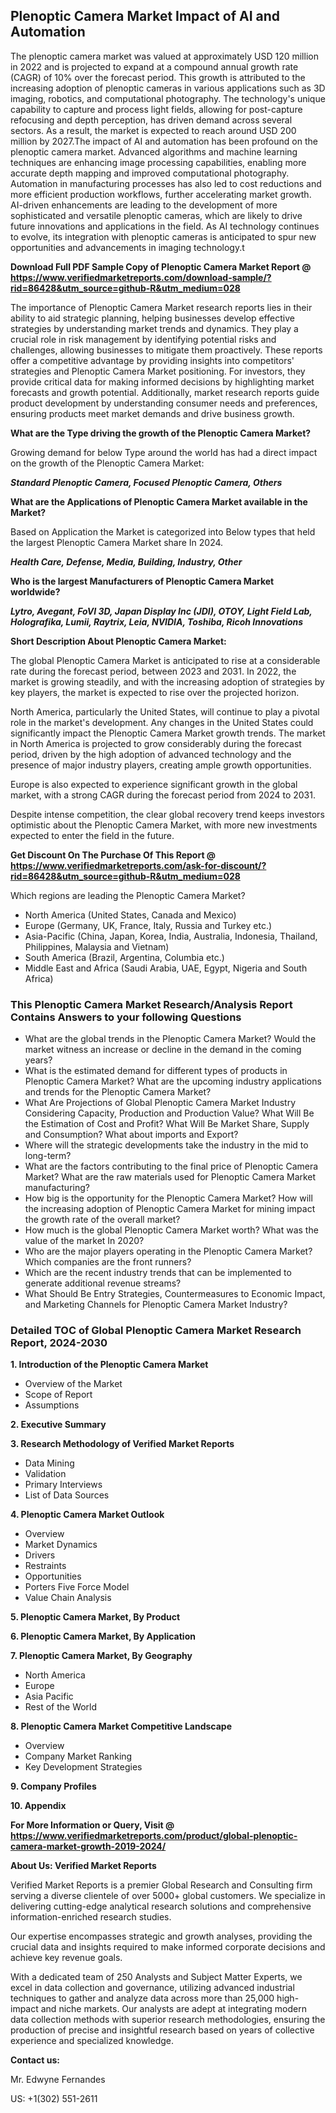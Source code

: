 <h2>Plenoptic Camera Market Impact of AI and Automation</h2>The plenoptic camera market was valued at approximately USD 120 million in 2022 and is projected to expand at a compound annual growth rate (CAGR) of 10% over the forecast period. This growth is attributed to the increasing adoption of plenoptic cameras in various applications such as 3D imaging, robotics, and computational photography. The technology's unique capability to capture and process light fields, allowing for post-capture refocusing and depth perception, has driven demand across several sectors. As a result, the market is expected to reach around USD 200 million by 2027.The impact of AI and automation has been profound on the plenoptic camera market. Advanced algorithms and machine learning techniques are enhancing image processing capabilities, enabling more accurate depth mapping and improved computational photography. Automation in manufacturing processes has also led to cost reductions and more efficient production workflows, further accelerating market growth. AI-driven enhancements are leading to the development of more sophisticated and versatile plenoptic cameras, which are likely to drive future innovations and applications in the field. As AI technology continues to evolve, its integration with plenoptic cameras is anticipated to spur new opportunities and advancements in imaging technology.t</p><p id="" class=""><strong>Download Full PDF Sample Copy of Plenoptic Camera Market Report @ <a href="https://www.verifiedmarketreports.com/download-sample/?rid=86428&utm_source=github-R&utm_medium=028" target="_blank">https://www.verifiedmarketreports.com/download-sample/?rid=86428&utm_source=github-R&utm_medium=028</a></strong></p><p>The importance of&nbsp;Plenoptic Camera Market research reports lies in their ability to aid strategic planning, helping businesses develop effective strategies by understanding market trends and dynamics. They play a crucial role in risk management by identifying potential risks and challenges, allowing businesses to mitigate them proactively. These reports offer a competitive advantage by providing insights into competitors' strategies and Plenoptic Camera Market positioning. For investors, they provide critical data for making informed decisions by highlighting market forecasts and growth potential. Additionally, market research reports guide product development by understanding consumer needs and preferences, ensuring products meet market demands and drive business growth.</p><p><strong>What are the&nbsp;Type driving the growth of the Plenoptic Camera Market?</strong></p><p id="" class="">Growing demand for below Type around the world has had a direct impact on the growth of the Plenoptic Camera Market:</p><em><strong>Standard Plenoptic Camera, Focused Plenoptic Camera, Others</strong></em></p><strong>What are the&nbsp;Applications&nbsp;of Plenoptic Camera Market available in the Market?</strong></p><p id="" class="">Based on Application the Market is categorized into Below types that held the largest Plenoptic Camera Market share In 2024.</p><em><strong>Health Care, Defense, Media, Building, Industry, Other</strong></em></p><strong>Who is the largest Manufacturers of Plenoptic Camera Market worldwide?</strong></p><p><em><strong>Lytro, Avegant, FoVI 3D, Japan Display Inc (JDI), OTOY, Light Field Lab, Holografika, Lumii, Raytrix, Leia, NVIDIA, Toshiba, Ricoh Innovations</strong></em></p><p id="" class=""><strong>Short Description About Plenoptic Camera Market:</strong></p><p>The global Plenoptic Camera Market is anticipated to rise at a considerable rate during the forecast period, between 2023 and 2031. In 2022, the market is growing steadily, and with the increasing adoption of strategies by key players, the market is expected to rise over the projected horizon.</p><p>North America, particularly the United States, will continue to play a pivotal role in the market's development. Any changes in the United States could significantly impact the Plenoptic Camera Market growth trends. The market in North America is projected to grow considerably during the forecast period, driven by the high adoption of advanced technology and the presence of major industry players, creating ample growth opportunities.</p><p>Europe is also expected to experience significant growth in the global market, with a strong CAGR during the forecast period from 2024 to 2031.</p><p>Despite intense competition, the clear global recovery trend keeps investors optimistic about the Plenoptic Camera Market, with more new investments expected to enter the field in the future.</p><p id="" class=""><strong>Get Discount On The Purchase Of This Report @ <a href="https://www.verifiedmarketreports.com/ask-for-discount/?rid=86428&utm_source=github-R&utm_medium=028" target="_blank">https://www.verifiedmarketreports.com/ask-for-discount/?rid=86428&utm_source=github-R&utm_medium=028</a></strong></p>Which regions are leading the Plenoptic Camera Market?</p><ul><li>North America (United States, Canada and Mexico)</li><li>Europe (Germany, UK, France, Italy, Russia and Turkey etc.)</li><li>Asia-Pacific (China, Japan, Korea, India, Australia, Indonesia, Thailand, Philippines, Malaysia and Vietnam)</li><li>South America (Brazil, Argentina, Columbia etc.)</li><li>Middle East and Africa (Saudi Arabia, UAE, Egypt, Nigeria and South Africa)</li></ul><h3 id="" class="">This Plenoptic Camera Market Research/Analysis Report Contains Answers to your following Questions</h3><ul><li>What are the global trends in the Plenoptic Camera Market? Would the market witness an increase or decline in the demand in the coming years?</li><li>What is the estimated demand for different types of products in Plenoptic Camera Market? What are the upcoming industry applications and trends for the Plenoptic Camera Market?</li><li>What Are Projections of Global Plenoptic Camera Market Industry Considering Capacity, Production and Production Value? What Will Be the Estimation of Cost and Profit? What Will Be Market Share, Supply and Consumption? What about imports and Export?</li><li>Where will the strategic developments take the industry in the mid to long-term?</li><li>What are the factors contributing to the final price of Plenoptic Camera Market? What are the raw materials used for Plenoptic Camera Market manufacturing?</li><li>How big is the opportunity for the Plenoptic Camera Market? How will the increasing adoption of Plenoptic Camera Market for mining impact the growth rate of the overall market?</li><li>How much is the global Plenoptic Camera Market worth? What was the value of the market In 2020?</li><li>Who are the major players operating in the Plenoptic Camera Market? Which companies are the front runners?</li><li>Which are the recent industry trends that can be implemented to generate additional revenue streams?</li><li>What Should Be Entry Strategies, Countermeasures to Economic Impact, and Marketing Channels for Plenoptic Camera Market Industry?</li></ul><h3 id="" class="">Detailed TOC of Global Plenoptic Camera Market Research Report, 2024-2030</h3><p id="" class=""><strong>1. Introduction of the Plenoptic Camera Market</strong></p><ul><li>Overview of the Market</li><li>Scope of Report</li><li>Assumptions</li></ul><p id="" class=""><strong>2. Executive Summary</strong></p><p id="" class=""><strong>3. Research Methodology of Verified Market Reports</strong></p><ul><li>Data Mining</li><li>Validation</li><li>Primary Interviews</li><li>List of Data Sources</li></ul><p id="" class=""><strong>4. Plenoptic Camera Market Outlook</strong></p><ul><li>Overview</li><li>Market Dynamics</li><li>Drivers</li><li>Restraints</li><li>Opportunities</li><li>Porters Five Force Model</li><li>Value Chain Analysis</li></ul><p id="" class=""><strong>5. Plenoptic Camera Market, By Product</strong></p><p id="" class=""><strong>6. Plenoptic Camera Market, By Application</strong></p><p id="" class=""><strong>7. Plenoptic Camera Market, By Geography</strong></p><ul><li>North America</li><li>Europe</li><li>Asia Pacific</li><li>Rest of the World</li></ul><p id="" class=""><strong>8. Plenoptic Camera Market Competitive Landscape</strong></p><ul><li>Overview</li><li>Company Market Ranking</li><li>Key Development Strategies</li></ul><p id="" class=""><strong>9. Company Profiles</strong></p><p id="" class=""><strong>10. Appendix</strong></p><p id="" class=""><strong>For More Information or Query, Visit @ <a href="https://www.verifiedmarketreports.com/product/global-plenoptic-camera-market-growth-2019-2024/" target="_blank">https://www.verifiedmarketreports.com/product/global-plenoptic-camera-market-growth-2019-2024/</a></strong></p><p id="" class=""><strong>About Us: Verified Market Reports</strong></p><p id="" class="">Verified Market Reports is a premier Global Research and Consulting firm serving a diverse clientele of over 5000+ global customers. We specialize in delivering cutting-edge analytical research solutions and comprehensive information-enriched research studies.</p><p id="" class="">Our expertise encompasses strategic and growth analyses, providing the crucial data and insights required to make informed corporate decisions and achieve key revenue goals.</p><p id="" class="">With a dedicated team of 250 Analysts and Subject Matter Experts, we excel in data collection and governance, utilizing advanced industrial techniques to gather and analyze data across more than 25,000 high-impact and niche markets. Our analysts are adept at integrating modern data collection methods with superior research methodologies, ensuring the production of precise and insightful research based on years of collective experience and specialized knowledge.</p><p id="" class=""><strong>Contact us:</strong></p><p id="" class="">Mr. Edwyne Fernandes</p><p id="" class="">US: +1(302) 551-2611</p>